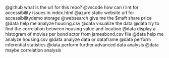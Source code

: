 @github what is the url for this repo?
@vscode how can i lint for accessibility issues in index.html
@azure static website url for accessibilitydemo storage
@websearch give me the $msft share price
@data help me analyze housing.csv
@data visualize the data
@data try to find the correlation between housing value and location
@data display a histogram of movies per bond actor from jamesbond.csv file
@data help me analyze housing.csv
@data analyze data or dataframe
@data perform inferential statistics
@data perform further advanced data analysis
@data maybe correlation analysis
